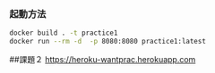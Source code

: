 ### 起動方法
```bash
docker build . -t practice1
docker run --rm -d  -p 8080:8080 practice1:latest
```

##課題２
https://heroku-wantprac.herokuapp.com